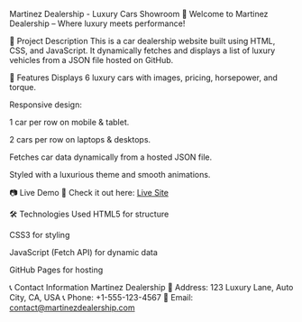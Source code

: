 Martinez Dealership - Luxury Cars Showroom
🚗 Welcome to Martinez Dealership – Where luxury meets performance!

🌟 Project Description
This is a car dealership website built using HTML, CSS, and JavaScript. It dynamically fetches and displays a list of luxury vehicles from a JSON file hosted on GitHub.

📌 Features
Displays 6 luxury cars with images, pricing, horsepower, and torque.

Responsive design:

1 car per row on mobile & tablet.

2 cars per row on laptops & desktops.

Fetches car data dynamically from a hosted JSON file.

Styled with a luxurious theme and smooth animations.

📷 Live Demo
🚀 Check it out here: [Live Site](https://jairmartinez21.github.io/Assignment4JS/)

🛠 Technologies Used
HTML5 for structure

CSS3 for styling

JavaScript (Fetch API) for dynamic data

GitHub Pages for hosting

📞 Contact Information
Martinez Dealership
📍 Address: 123 Luxury Lane, Auto City, CA, USA
📞 Phone: +1-555-123-4567
📧 Email: contact@martinezdealership.com
